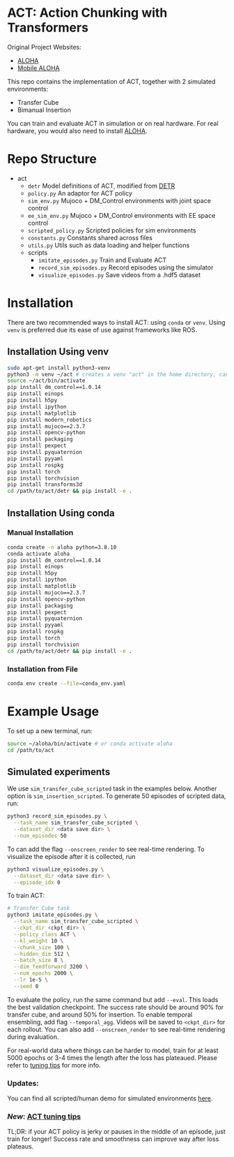 # ACT: Action Chunking with Transformers

Original Project Websites:

* [ALOHA](https://tonyzhaozh.github.io/aloha/)
* [Mobile ALOHA](https://mobile-aloha.github.io/)

This repo contains the implementation of ACT, together with 2 simulated environments:

* Transfer Cube
* Bimanual Insertion

You can train and evaluate ACT in simulation or on real hardware.
For real hardware, you would also need to install [ALOHA](https://github.com/Interbotix/aloha).

# Repo Structure

* act
  * ``detr`` Model definitions of ACT, modified from [DETR](https://github.com/facebookresearch/detr)
  * ``policy.py`` An adaptor for ACT policy
  * ``sim_env.py`` Mujoco + DM_Control environments with joint space control
  * ``ee_sim_env.py`` Mujoco + DM_Control environments with EE space control
  * ``scripted_policy.py`` Scripted policies for sim environments
  * ``constants.py`` Constants shared across files
  * ``utils.py`` Utils such as data loading and helper functions
  * scripts
    * ``imitate_episodes.py`` Train and Evaluate ACT
    * ``record_sim_episodes.py`` Record episodes using the simulator
    * ``visualize_episodes.py`` Save videos from a .hdf5 dataset

# Installation

There are two recommended ways to install ACT: using ``conda`` or ``venv``.
Using ``venv`` is preferred due its ease of use against frameworks like ROS.

## Installation Using venv

```bash
sudo apt-get install python3-venv
python3 -m venv ~/act # creates a venv "act" in the home directory, can be created anywhere
source ~/act/bin/activate
pip install dm_control==1.0.14
pip install einops
pip install h5py
pip install ipython
pip install matplotlib
pip install modern_robotics
pip install mujoco==2.3.7
pip install opencv-python
pip install packaging
pip install pexpect
pip install pyquaternion
pip install pyyaml
pip install rospkg
pip install torch
pip install torchvision
pip install transforms3d
cd /path/to/act/detr && pip install -e .
```

## Installation Using conda

### Manual Installation

```bash
conda create -n aloha python=3.8.10
conda activate aloha
pip install dm_control==1.0.14
pip install einops
pip install h5py
pip install ipython
pip install matplotlib
pip install mujoco==2.3.7
pip install opencv-python
pip install packaging
pip install pexpect
pip install pyquaternion
pip install pyyaml
pip install rospkg
pip install torch
pip install torchvision
cd /path/to/act/detr && pip install -e .
```

### Installation from File

```bash
conda env create --file=conda_env.yaml
```

# Example Usage

To set up a new terminal, run:

```bash
source ~/aloha/bin/activate # or conda activate aloha
cd /path/to/act
```

## Simulated experiments

We use ``sim_transfer_cube_scripted`` task in the examples below.
Another option is ``sim_insertion_scripted``.
To generate 50 episodes of scripted data, run:

```bash
python3 record_sim_episodes.py \
  --task_name sim_transfer_cube_scripted \
  --dataset_dir <data save dir> \
  --num_episodes 50
```

To can add the flag ``--onscreen_render`` to see real-time rendering.
To visualize the episode after it is collected, run

```bash
python3 visualize_episodes.py \
  --dataset_dir <data save dir> \
  --episode_idx 0
```

To train ACT:

```bash
# Transfer Cube task
python3 imitate_episodes.py \
  --task_name sim_transfer_cube_scripted \
  --ckpt_dir <ckpt dir> \
  --policy_class ACT \
  --kl_weight 10 \
  --chunk_size 100 \
  --hidden_dim 512 \
  --batch_size 8 \
  --dim_feedforward 3200 \
  --num_epochs 2000 \
  --lr 1e-5 \
  --seed 0
```

To evaluate the policy, run the same command but add ``--eval``.
This loads the best validation checkpoint.
The success rate should be around 90% for transfer cube, and around 50% for insertion.
To enable temporal ensembling, add flag ``--temporal_agg``.
Videos will be saved to ``<ckpt_dir>`` for each rollout.
You can also add ``--onscreen_render`` to see real-time rendering during evaluation.

For real-world data where things can be harder to model, train for at least 5000 epochs or 3-4 times the length after the loss has plateaued.
Please refer to [tuning tips](https://docs.google.com/document/d/1FVIZfoALXg_ZkYKaYVh-qOlaXveq5CtvJHXkY25eYhs/edit?usp=sharing) for more info.

### Updates:
You can find all scripted/human demo for simulated environments [here](https://drive.google.com/drive/folders/1gPR03v05S1xiInoVJn7G7VJ9pDCnxq9O?usp=share_link).

### *New*: [ACT tuning tips](https://docs.google.com/document/d/1FVIZfoALXg_ZkYKaYVh-qOlaXveq5CtvJHXkY25eYhs/edit?usp=sharing)
TL;DR: if your ACT policy is jerky or pauses in the middle of an episode, just train for longer! Success rate and smoothness can improve way after loss plateaus.
